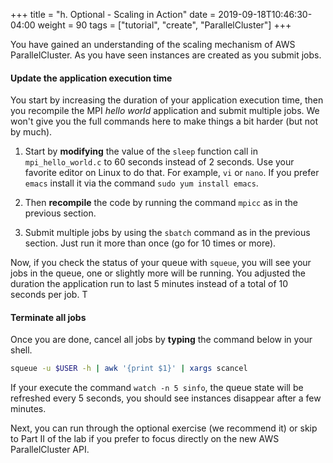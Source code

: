 +++
title = "h. Optional - Scaling in Action"
date = 2019-09-18T10:46:30-04:00
weight = 90
tags = ["tutorial", "create", "ParallelCluster"]
+++

You have gained an understanding of the scaling mechanism of AWS ParallelCluster. As you have seen instances are created as you submit jobs.

#### Update the application execution time

You start by increasing the duration of your application execution time, then you recompile the MPI *hello world* application and submit multiple jobs. We won't give you the full commands here to make things a bit harder (but not by much).

1. Start by **modifying** the value of the `sleep` function call in `mpi_hello_world.c` to 60 seconds instead of 2 seconds. Use your favorite editor on Linux to do that. For example, `vi` or `nano`. If you prefer `emacs` install it via the command `sudo yum install emacs`.

2. Then **recompile** the code by running the command `mpicc` as in the previous section.

3. Submit multiple jobs by using the `sbatch` command as in the previous section. Just run it more than once (go for 10 times or more).

Now, if you check the status of your queue with `squeue`, you will see your jobs in the queue, one or slightly more will be running. You adjusted the duration the application run to last 5 minutes instead of a total of 10 seconds per job. T

#### Terminate all jobs

Once you are done, cancel all jobs by **typing** the command below in your shell.

```bash
squeue -u $USER -h | awk '{print $1}' | xargs scancel
```

If your execute the command `watch -n 5 sinfo`, the queue state will be refreshed every 5 seconds, you should see instances disappear after a few minutes.

Next, you can run through the optional exercise (we recommend it) or skip to Part II of the lab if you prefer to focus directly on the new AWS ParallelCluster API.
